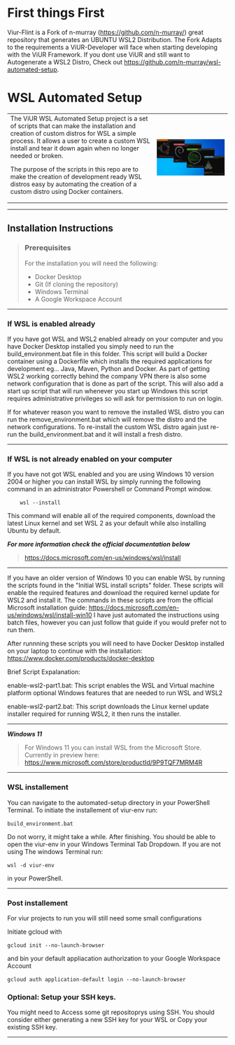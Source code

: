 # First things First

Viur-Flint is a Fork of n-murray (https://github.com/n-murray/) great repository that generates an UBUNTU WSL2 Distribution.
The Fork Adapts to the requirements a ViUR-Developer will face when starting developing with the ViUR Framework.
If you dont use ViUR and still want to Autogenerate a WSL2 Distro, Check out https://github.com/n-murray/wsl-automated-setup.

# WSL Automated Setup
<table>
    <tr>
        <td>
The ViUR WSL Automated Setup project is a set of scripts that can make the installation and creation of custom distros for WSL a simple process. It allows a user to create a custom WSL install and tear it down again when no longer needed or broken.

The purpose of the scripts in this repo are to make the creation of development ready WSL distros easy by 
automating the creation of a custom distro using Docker containers.
    </td>
    <td>
    <img src="./resources/images/wsl-preview.jpg"
     alt="WSL Installations" />
        </td>
    </tr>
</table>

___
## Installation Instructions

> ### Prerequisites
> For the installation you will need the following:
> - Docker Desktop
> - Git (If cloning the repository)
> - Windows Terminal
> - A Google Workspace Account
___
### If WSL is enabled already
If you have got WSL and WSL2 enabled already on your computer and you have Docker Desktop installed you simply
need to run the build_environment.bat file in this folder. This script will build a Docker container using a
Dockerfile which installs the required applications for development eg... Java, Maven, Python and Docker.
As part of getting WSL2 working correctly behind the company VPN there is also some network configuration
that is done as part of the script. This will also add a start up script that will run whenever you start up Windows
this script requires administrative privileges so will ask for permission to run on login.

If for whatever reason you want to remove the installed WSL distro you can run the remove_environment.bat
which will remove the distro and the network configurations. To re-install the custom WSL distro again just 
re-run the build_environment.bat and it will install a fresh distro.
___
### If WSL is not already enabled on your computer
If you have not got WSL enabled and you are using Windows 10 version 2004 or higher you can install WSL by simply running the following command in an administrator Powershell or Command Prompt window.

```
    wsl --install
```
This command will enable all of the required components, download the latest Linux kernel and set WSL 2 as your default while also installing Ubuntu by default.

***For more information check the official documentation below***

> https://docs.microsoft.com/en-us/windows/wsl/install

___
If you have an older version of Windows 10 you can enable WSL by running the scripts found in the "Initial WSL install scripts" folder. 
These scripts will enable the required features and download the required kernel update for WSL2 and install it.
The commands in these scripts are from the official Microsoft installation guide: https://docs.microsoft.com/en-us/windows/wsl/install-win10
I have just automated the instructions using batch files, however you can just follow that guide if 
you would prefer not to run them.

After runnning these scripts you will need to have Docker Desktop installed on your laptop
to continue with the installation: https://www.docker.com/products/docker-desktop

Brief Script Expalanation:

enable-wsl2-part1.bat:
This script enables the WSL and Virtual machine platform optional Windows features that are
needed to run WSL and WSL2

enable-wsl2-part2.bat: This script downloads the Linux kernel update installer required for
running WSL2, it then runs the installer.
___
***Windows 11***  
> For Windows 11 you can install WSL from the Microsoft Store. Currently in preview here: https://www.microsoft.com/store/productId/9P9TQF7MRM4R
___
### WSL installement
You can navigate to the automated-setup directory in your PowerShell Terminal. 
To initiate the installement of viur-env run:

```
build_environment.bat
``` 

Do not worry, it might take a while.
After finishing. You should be able to open the viur-env in your Windows Terminal Tab Dropdown.
If you are not using The windows Terminal run:
```
wsl -d viur-env
``` 
in your PowerShell.
___
### Post installement
For viur projects to run you will still need some small configurations

Initiate gcloud with 
```
gcloud init --no-launch-browser
```
and bin your default appliacation authorization to your Google Workspace Account 
```
gcloud auth application-default login --no-launch-browser
```

### Optional: Setup your SSH keys.
You might need to Access some git repositoprys using SSH.
You should consider either generating a new SSH key for your WSL or Copy your existing SSH key.
___